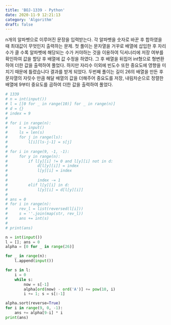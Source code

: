 ```yaml
---
title: 'BOJ-1339 - Python'
date: 2020-11-9 12:21:13
category: 'Algorithm'
draft: false
---
```

n개의 알파벳으로 이루어진 문장을 입력받는다. 각 알파벳을 숫자로 바꾼 후 합하였을 때 최대값이 무엇인지 출력하는 문제. 첫 풀이는 문자열을 거꾸로 배열에 삽입한 후 자리수가 클 수록 알파벳에 해당되는 수가 커야하는 것을 이용하여 딕셔너리에 저장 여부를 확인하여 값을 할당 후 배열에 값 수정을 하였다. 그 후 배열을 뒤집어 int형으로 형변환하여 더한 값을 출력하여 풀었다. 하지만 자리수 이외에 빈도수 또한 중요도에 영향을 미치기 때문에 틀렸습니다 결과를 받게 되었다. 두번째 풀이는 길이 26의 배열을 만든 후 문자열의 자릿수 만큼 해달 배열의 값을 더해주어 중요도를 저장, 내림차순으로 정렬한 배열에 9부터 중요도를 곱하여 더한 값을 출력하여 풀었다.
```python
# 1339
# n = int(input())
# l = [[0 for _ in range(10)] for _ in range(n)]
# d = {}
# index = 9
#
# for i in range(n):
#     s = input()
#     ls = len(s)
#     for j in range(ls):
#         l[i][ls-j-1] = s[j]
#
# for i in range(9, -1, -1):
#     for y in range(n):
#         if l[y][i] != 0 and l[y][i] not in d:
#             d[l[y][i]] = index
#             l[y][i] = index
#
#             index -= 1
#         elif l[y][i] in d:
#             l[y][i] = d[l[y][i]]
#
# ans = 0
# for i in range(n):
#     rev_l = list(reversed(l[i]))
#     s = ''.join(map(str, rev_l))
#     ans += int(s)
#
# print(ans)

n = int(input())
l = []; ans = 0
alpha = [0 for _ in range(26)]

for _ in range(n):
    l.append(input())

for s in l:
    i = 0
    while s:
        now = s[-1]
        alpha[ord(now) - ord('A')] += pow(10, i)
        i += 1; s = s[:-1]

alpha.sort(reverse=True)
for i in range(9, 0, -1):
    ans += alpha[9-i] * i
print(ans)

```